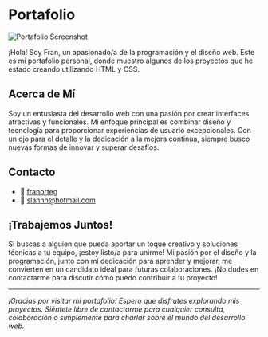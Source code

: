 # Portafolio

![Portafolio Screenshot](screenshot.png)

¡Hola! Soy Fran, un apasionado/a de la programación y el diseño web. Este es mi portafolio personal, donde muestro algunos de los proyectos que he estado creando utilizando HTML y CSS.

## Acerca de Mí

Soy un entusiasta del desarrollo web con una pasión por crear interfaces atractivas y funcionales. Mi enfoque principal es combinar diseño y tecnología para proporcionar experiencias de usuario excepcionales. Con un ojo para el detalle y la dedicación a la mejora continua, siempre busco nuevas formas de innovar y superar desafíos.


## Contacto

- 💼 [franorteg](https://www.linkedin.com/in/franort/)
- 📧 slannn@hotmail.com


## ¡Trabajemos Juntos!

Si buscas a alguien que pueda aportar un toque creativo y soluciones técnicas a tu equipo, ¡estoy listo/a para unirme! Mi pasión por el diseño y la programación, junto con mi dedicación para aprender y mejorar, me convierten en un candidato ideal para futuras colaboraciones. ¡No dudes en contactarme para discutir cómo puedo contribuir a tu proyecto!

---

_¡Gracias por visitar mi portafolio! Espero que disfrutes explorando mis proyectos. Siéntete libre de contactarme para cualquier consulta, colaboración o simplemente para charlar sobre el mundo del desarrollo web._
